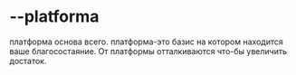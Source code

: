 # --platforma
платформа основа всего.
платформа-это базис на котором находится ваше благосостаяние. От платформы отталкиваются что-бы увеличить достаток.
